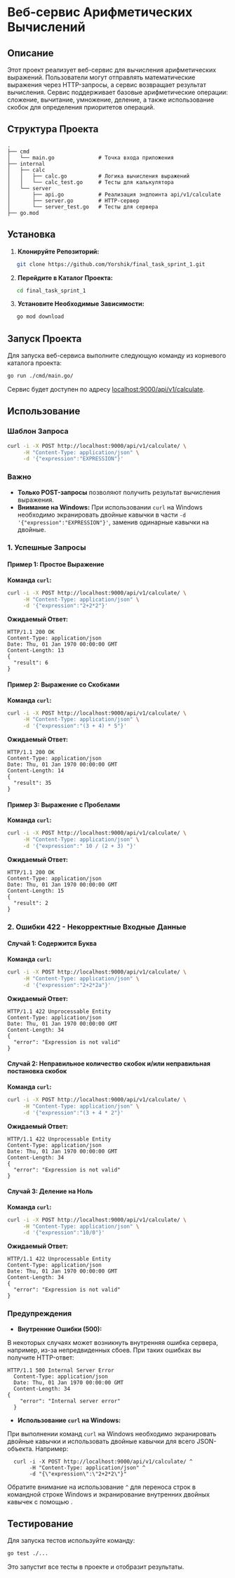 # Веб-сервис Арифметических Вычислений
## Описание
Этот проект реализует веб-сервис для вычисления арифметических выражений. Пользователи могут отправлять математические выражения через HTTP-запросы, а сервис возвращает результат вычисления. Сервис поддерживает базовые арифметические операции: сложение, вычитание, умножение, деление, а также использование скобок для определения приоритетов операций.
## Структура Проекта
```
.
├── cmd
│   └── main.go              # Точка входа приложения
├── internal
│   ├── calc
│   │   ├── calc.go          # Логика вычисления выражений
│   │   └── calc_test.go     # Тесты для калькулятора
│   └── server
│       ├── api.go           # Реализация эндпоинта api/v1/calculate
│       ├── server.go        # HTTP-сервер
│       └── server_test.go   # Тесты для сервера
├── go.mod
```
## Установка
1. **Клонируйте Репозиторий:**
```bash
   git clone https://github.com/Yorshik/final_task_sprint_1.git
```
2. **Перейдите в Каталог Проекта:**
```bash
   cd final_task_sprint_1
```
3. **Установите Необходимые Зависимости:**
```bash
   go mod download
```
## Запуск Проекта
Для запуска веб-сервиса выполните следующую команду из корневого каталога проекта:
```bash
go run ./cmd/main.go/
```
Сервис будет доступен по адресу [localhost:9000/api/v1/calculate](http://localhost:9000/api/v1/calculate).
## Использование
### Шаблон Запроса
```bash
curl -i -X POST http://localhost:9000/api/v1/calculate/ \
     -H "Content-Type: application/json" \
     -d '{"expression":"EXPRESSION"}'
```
### Важно
- **Только POST-запросы** позволяют получить результат вычисления выражения.
- **Внимание на Windows:** При использовании `curl` на Windows необходимо экранировать двойные кавычки в части `-d '{"expression":"EXPRESSION"}'`, заменив одинарные кавычки на двойные.
### 1. Успешные Запросы
#### Пример 1: Простое Выражение
**Команда `curl`:**
```bash
curl -i -X POST http://localhost:9000/api/v1/calculate/ \
     -H "Content-Type: application/json" \
     -d '{"expression":"2+2*2"}'
```
**Ожидаемый Ответ:**
```
HTTP/1.1 200 OK
Content-Type: application/json
Date: Thu, 01 Jan 1970 00:00:00 GMT
Content-Length: 13
{
  "result": 6
}
```
#### Пример 2: Выражение со Скобками
**Команда `curl`:**
```bash
curl -i -X POST http://localhost:9000/api/v1/calculate/ \
     -H "Content-Type: application/json" \
     -d '{"expression":"(3 + 4) * 5"}'
```
**Ожидаемый Ответ:**
```
HTTP/1.1 200 OK
Content-Type: application/json
Date: Thu, 01 Jan 1970 00:00:00 GMT
Content-Length: 14
{
  "result": 35
}
```
#### Пример 3: Выражение с Пробелами
**Команда `curl`:**
```bash
curl -i -X POST http://localhost:9000/api/v1/calculate/ \
     -H "Content-Type: application/json" \
     -d '{"expression":" 10 / (2 + 3) "}'
```
**Ожидаемый Ответ:**

```
HTTP/1.1 200 OK
Content-Type: application/json
Date: Thu, 01 Jan 1970 00:00:00 GMT
Content-Length: 15
{
  "result": 2
}
```
### 2. Ошибки 422 - Некорректные Входные Данные
#### Случай 1: Содержится Буква
**Команда `curl`:**
```bash
curl -i -X POST http://localhost:9000/api/v1/calculate/ \
     -H "Content-Type: application/json" \
     -d '{"expression":"2+2*2a"}'
```
**Ожидаемый Ответ:**
```
HTTP/1.1 422 Unprocessable Entity
Content-Type: application/json
Date: Thu, 01 Jan 1970 00:00:00 GMT
Content-Length: 34
{
  "error": "Expression is not valid"
}
```
#### Случай 2: Неправильное количество скобок и/или неправильная постановка скобок
**Команда `curl`:**
```bash
curl -i -X POST http://localhost:9000/api/v1/calculate/ \
     -H "Content-Type: application/json" \
     -d '{"expression":"(3 + 4 * 2"}'
```
**Ожидаемый Ответ:**
```
HTTP/1.1 422 Unprocessable Entity
Content-Type: application/json
Date: Thu, 01 Jan 1970 00:00:00 GMT
Content-Length: 34
{
  "error": "Expression is not valid"
}
```
#### Случай 3: Деление на Ноль
**Команда `curl`:**
```bash
curl -i -X POST http://localhost:9000/api/v1/calculate/ \
     -H "Content-Type: application/json" \
     -d '{"expression":"10/0"}'
```
**Ожидаемый Ответ:**
```
HTTP/1.1 422 Unprocessable Entity
Content-Type: application/json
Date: Thu, 01 Jan 1970 00:00:00 GMT
Content-Length: 34
{
  "error": "Expression is not valid"
}
```
### Предупреждения
- **Внутренние Ошибки (500):** 

В некоторых случаях может возникнуть внутренняя ошибка сервера, например, из-за непредвиденных сбоев. При таких ошибках вы получите HTTP-ответ:
```
HTTP/1.1 500 Internal Server Error
  Content-Type: application/json
  Date: Thu, 01 Jan 1970 00:00:00 GMT
  Content-Length: 34
{
    "error": "Internal server error"
  }
```
- **Использование `curl` на Windows:**

При выполнении команд `curl` на Windows необходимо экранировать двойные кавычки и использовать двойные кавычки для всего JSON-объекта. Например:
```commandline
  curl -i -X POST http://localhost:9000/api/v1/calculate/ ^
       -H "Content-Type: application/json" ^
       -d "{\"expression\":\"2+2*2\"}"
```
Обратите внимание на использование `^` для переноса строк в командной строке Windows и экранирование внутренних двойных кавычек с помощью \.
## Тестирование
Для запуска тестов используйте команду:
```bash
go test ./...
```
Это запустит все тесты в проекте и отобразит результаты.
